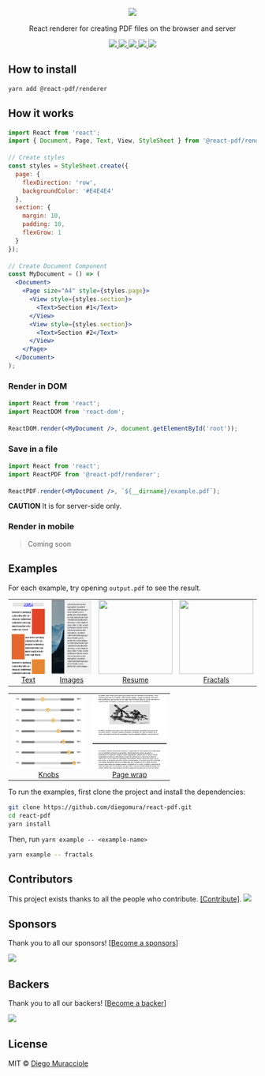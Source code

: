 <p align="center">
  <img src="https://user-images.githubusercontent.com/5600341/27505816-c8bc37aa-587f-11e7-9a86-08a2d081a8b9.png" height="280px">
  <p align="center">React renderer for creating PDF files on the browser and server<p>
  <p align="center">
    <a href="https://www.npmjs.com/package/@react-pdf/renderer">
      <img src="https://img.shields.io/npm/v/@react-pdf/renderer.svg" />
    </a>
    <a href="https://travis-ci.org/diegomura/react-pdf">
      <img src="https://img.shields.io/travis/diegomura/react-pdf.svg" />
    </a>
    <a href="https://github.com/diegomura/react-pdf/blob/master/LICENSE">
      <img src="https://img.shields.io/github/license/diegomura/react-pdf.svg" />
    </a>
    <a href="https://spectrum.chat/react-pdf">
      <img src="https://withspectrum.github.io/badge/badge.svg" />
    </a>
    <a href="https://github.com/prettier/prettier">
      <img src="https://img.shields.io/badge/styled_with-prettier-ff69b4.svg" />
    </a>
  </p>
</p>

## How to install
```sh
yarn add @react-pdf/renderer
```

## How it works

```jsx
import React from 'react';
import { Document, Page, Text, View, StyleSheet } from '@react-pdf/renderer';

// Create styles
const styles = StyleSheet.create({
  page: {
    flexDirection: 'row',
    backgroundColor: '#E4E4E4'
  },
  section: {
    margin: 10,
    padding: 10,
    flexGrow: 1
  }
});

// Create Document Component
const MyDocument = () => (
  <Document>
    <Page size="A4" style={styles.page}>
      <View style={styles.section}>
        <Text>Section #1</Text>
      </View>
      <View style={styles.section}>
        <Text>Section #2</Text>
      </View>
    </Page>
  </Document>
);
```

### Render in DOM
```jsx
import React from 'react';
import ReactDOM from 'react-dom';

ReactDOM.render(<MyDocument />, document.getElementById('root'));
```

### Save in a file
```jsx
import React from 'react';
import ReactPDF from '@react-pdf/renderer';

ReactPDF.render(<MyDocument />, `${__dirname}/example.pdf`);
```

**CAUTION**
It is for server-side only.

### Render in mobile
> Coming soon

## Examples
For each example, try opening `output.pdf` to see the result.

<table>
	<tbody>
		<tr>
      <td align="center" valign="top">
        <img width="150" height="150" src="https://github.com/diegomura/react-pdf/blob/master/examples/text/thumb.png">
        <br>
        <a href="https://github.com/diegomura/react-pdf/tree/master/examples/text/">Text</a>
      </td>
      <td align="center" valign="top">
        <img width="150" height="150" src="https://github.com/diegomura/react-pdf/blob/master/examples/images/thumb.png">
        <br>
        <a href="https://github.com/diegomura/react-pdf/tree/master/examples/images/">Images</a>
      </td>
			<td align="center" valign="top">
				<img width="150" height="150" src="https://github.com/diegomura/react-pdf/blob/master/examples/resume/thumb.png">
				<br>
				<a href="https://github.com/diegomura/react-pdf/tree/master/examples/resume/">Resume</a>
			</td>
			<td align="center" valign="top">
				<img width="150" height="150" src="https://github.com/diegomura/react-pdf/blob/master/examples/fractals/thumb.png">
				<br>
				<a href="https://github.com/diegomura/react-pdf/tree/master/examples/fractals/">Fractals</a>
			</td>
		</tr>
	</tbody>
</table>
<table>
	<tbody>
		<tr>
			<td align="center" valign="top">
				<img width="150" height="150" src="https://github.com/diegomura/react-pdf/blob/master/examples/knobs/thumb.png">
				<br>
				<a href="https://github.com/diegomura/react-pdf/tree/master/examples/knobs/">Knobs</a>
			</td>
      <td align="center" valign="top">
        <img width="150" height="150" src="https://github.com/diegomura/react-pdf/blob/master/examples/pageWrap/thumb.png">
        <br>
        <a href="https://github.com/diegomura/react-pdf/tree/master/examples/pageWrap/">Page wrap</a>
      </td>  
		</tr>
	</tbody>
</table>

To run the examples, first clone the project and install the dependencies:
```sh
git clone https://github.com/diegomura/react-pdf.git
cd react-pdf
yarn install
```
Then, run `yarn example -- <example-name>`
```sh
yarn example -- fractals
```

## Contributors

This project exists thanks to all the people who contribute. [[Contribute]](CONTRIBUTING.md).
<a href="https://github.com/diegomura/react-pdf/graphs/contributors"><img src="https://opencollective.com/react-pdf/contributors.svg?width=890" /></a>

## Sponsors

Thank you to all our sponsors! [[Become a sponsors](https://opencollective.com/react-pdf#sponsors)]

<a href="https://opencollective.com/react-pdf#sponsors" target="_blank"><img src="https://opencollective.com/react-pdf/sponsors.svg?width=890"></a>

## Backers

Thank you to all our backers! [[Become a backer](https://opencollective.com/react-pdf#backer)]

<a href="https://opencollective.com/react-pdf#backers" target="_blank"><img src="https://opencollective.com/react-pdf/backers.svg?width=890"></a>

## License

MIT © [Diego Muracciole](http://github.com/diegomura)
